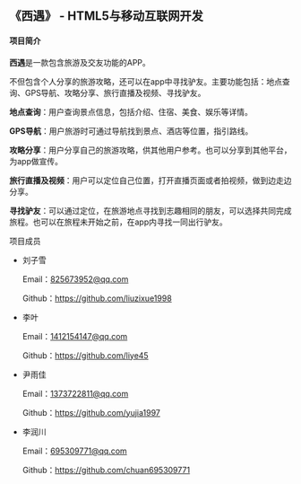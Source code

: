 ## 《西遇》  - HTML5与移动互联网开发

#### 项目简介

**西遇**是一款包含旅游及交友功能的APP。

不但包含个人分享的旅游攻略，还可以在app中寻找驴友。主要功能包括：地点查询、GPS导航、攻略分享、旅行直播及视频、寻找驴友。

**地点查询**：用户查询景点信息，包括介绍、住宿、美食、娱乐等详情。

**GPS导航**：用户旅游时可通过导航找到景点、酒店等位置，指引路线。

**攻略分享**：用户分享自己的旅游攻略，供其他用户参考。也可以分享到其他平台，为app做宣传。

**旅行直播及视频**：用户可以定位自己位置，打开直播页面或者拍视频，做到边走边分享。

**寻找驴友**：可以通过定位，在旅游地点寻找到志趣相同的朋友，可以选择共同完成旅程。也可以在旅程未开始之前，在app内寻找一同出行驴友。



项目成员

- 刘子雪

  	Email：825673952@qq.com

  	Github：https://github.com/liuzixue1998

- 李叶

  	Email：1412154147@qq.com

  	Github：https://github.com/liye45

- 尹雨佳

  	Email：1373722811@qq.com

  	Github：https://github.com/yujia1997

- 李润川

  	Email：695309771@qq.com  

  	Github：https://github.com/chuan695309771
